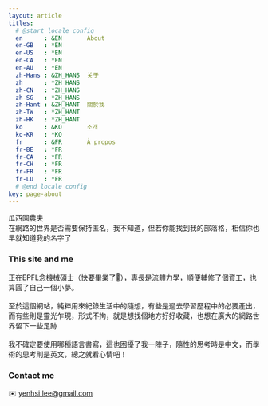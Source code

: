 ```yaml
---
layout: article
titles:
  # @start locale config
  en      : &EN       About
  en-GB   : *EN
  en-US   : *EN
  en-CA   : *EN
  en-AU   : *EN
  zh-Hans : &ZH_HANS  关于
  zh      : *ZH_HANS
  zh-CN   : *ZH_HANS
  zh-SG   : *ZH_HANS
  zh-Hant : &ZH_HANT  關於我
  zh-TW   : *ZH_HANT
  zh-HK   : *ZH_HANT
  ko      : &KO       소개
  ko-KR   : *KO
  fr      : &FR       À propos
  fr-BE   : *FR
  fr-CA   : *FR
  fr-CH   : *FR
  fr-FR   : *FR
  fr-LU   : *FR
  # @end locale config
key: page-about
---
```


瓜西園農夫\
在網路的世界是否需要保持匿名，我不知道，但若你能找到我的部落格，相信你也早就知道我的名字了

### This site and me

正在EPFL念機械碩士（快要畢業了🥸），專長是流體力學，順便輔修了個資工，也算圓了自己一個小夢。\
\
至於這個網站，純粹用來紀錄生活中的隨想，有些是過去學習歷程中的必要產出，而有些則是靈光乍現，形式不拘，就是想找個地方好好收藏，也想在廣大的網路世界留下一些足跡\
\
我不確定要使用哪種語言書寫，這也困擾了我一陣子，隨性的思考時是中文，而學術的思考則是英文，總之就看心情吧！

### Contact me
✉️ yenhsi.lee@gmail.com